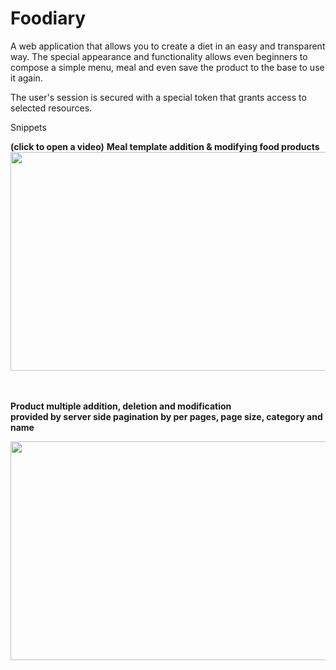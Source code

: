 # Foodiary

A web application that allows you to create a diet in an easy and transparent way. The special appearance and functionality allows even beginners to compose a simple menu, meal and even save the product to the base to use it again.

The user's session is secured with a special token that grants access to selected resources.

<p font-size=25px>Snippets</p>
<b>(click to open a video)</b>
<b>Meal template addition & modifying food products</b>

<div align="left">
      <a href="https://drive.google.com/file/d/1tfyf_5F43ygxNYjocBXSFw5M-pWQRUtB/view?usp=sharing">
         <img src="https://i.imgur.com/Hk9O1KH.png" width="650" height="350">
      </a>
</div>
<br><br>

<b>Product multiple addition, deletion and modification <br> provided by server side pagination by per pages, page size, category and name </b>
<div align="left">
      <a href="https://drive.google.com/file/d/1tfyf_5F43ygxNYjocBXSFw5M-pWQRUtB/view?usp=sharing">
         <img src="https://i.imgur.com/JkSxZXR.png" width="650" height="350">
      </a>
</div>

